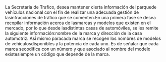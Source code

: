 La Secretaria de Trafico, desea mantener cierta información del parquede vehículos nacional con el fin de realizar una adecuada gestión de lasinfracciones de tráfico que se comenten.En una primera fase se desea recopilar información acerca de lasmarcas y modelos que existen en el mercado, por lo que desde lasdistintas casas de automóviles, se les remite la siguiente información:nombre de la marca y dirección de la casa automotriz. Así́ mismo paracada marca se recogen los nombres de modelos de vehículosdisponibles y la potencia de cada uno. Es de señalar que cada marca secodifica con un número y que asociado al nombre del modelo existesiempre un código que depende de la marca.
